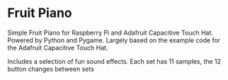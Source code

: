 # Fruit Piano

Simple Fruit Piano for Raspberry Pi and Adafruit Capacitive Touch Hat. Powered by Python and Pygame. Largely based on the example code for the Adafruit Capacitive Touch Hat.

Includes a selection of fun sound effects. Each set has 11 samples, the 12 button changes between sets
